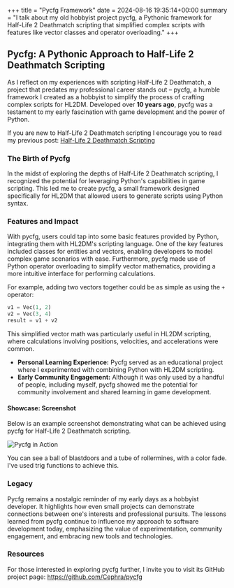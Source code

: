 +++
title = "Pycfg Framework"
date = 2024-08-16 19:35:14+00:00
summary = "I talk about my old hobbyist project pycfg, a Pythonic framework for Half-Life 2 Deathmatch scripting that simplified complex scripts with features like vector classes and operator overloading."
+++
## Pycfg: A Pythonic Approach to Half-Life 2 Deathmatch Scripting

As I reflect on my experiences with scripting Half-Life 2 Deathmatch, a project that predates my professional career stands out – pycfg, a humble framework I created as a hobbyist to simplify the process of crafting complex scripts for HL2DM. Developed over **10 years ago**, pycfg was a testament to my early fascination with game development and the power of Python.

If you are new to Half-Life 2 Deathmatch scripting I encourage you to read my previous post: [Half-Life 2 Deathmatch Scripting](/posts/hl2dm-scripting)

### The Birth of Pycfg

In the midst of exploring the depths of Half-Life 2 Deathmatch scripting, I recognized the potential for leveraging Python's capabilities in game scripting. This led me to create pycfg, a small framework designed specifically for HL2DM that allowed users to generate scripts using Python syntax.

### Features and Impact

With pycfg, users could tap into some basic features provided by Python, integrating them with HL2DM's scripting language. One of the key features included classes for entities and vectors, enabling developers to model complex game scenarios with ease. Furthermore, pycfg made use of Python operator overloading to simplify vector mathematics, providing a more intuitive interface for performing calculations.

For example, adding two vectors together could be as simple as using the `+` operator:

```python
v1 = Vec(1, 2)
v2 = Vec(3, 4)
result = v1 + v2
```

This simplified vector math was particularly useful in HL2DM scripting, where calculations involving positions, velocities, and accelerations were common.

- **Personal Learning Experience:** Pycfg served as an educational project where I experimented with combining Python with HL2DM scripting.
- **Early Community Engagement:** Although it was only used by a handful of people, including myself, pycfg showed me the potential for community involvement and shared learning in game development.

#### Showcase: Screenshot

Below is an example screenshot demonstrating what can be achieved using pycfg for Half-Life 2 Deathmatch scripting.

![Pycfg in Action](https://fs.0x29a.me/static/hl2dm.webp)

You can see a ball of blastdoors and a tube of rollermines, with a color fade. I've used trig functions to achieve this.

### Legacy

Pycfg remains a nostalgic reminder of my early days as a hobbyist developer. It highlights how even small projects can demonstrate connections between one's interests and professional pursuits. The lessons learned from pycfg continue to influence my approach to software development today, emphasizing the value of experimentation, community engagement, and embracing new tools and technologies.

### Resources

For those interested in exploring pycfg further, I invite you to visit its GitHub project page: https://github.com/Cephra/pycfg

